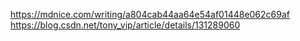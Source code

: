 https://mdnice.com/writing/a804cab44aa64e54af01448e062c69af
https://blog.csdn.net/tony_vip/article/details/131289060